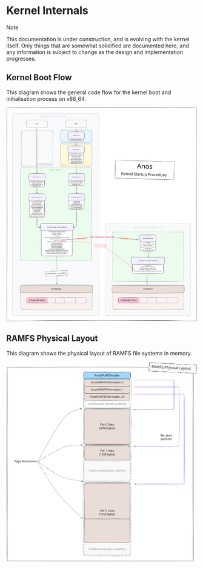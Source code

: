 # Kernel Internals

> [!NOTE]
> This documentation is under construction, and is evolving with the kernel
> itself. Only things that are somewhat solidified are documented here, 
> and any information is subject to change as the design and implementation
> progresses.

## Kernel Boot Flow

This diagram shows the general code flow for the kernel boot and initialisation
process on x86_64. 

<img alt="Kernel Boot Init flow diagram" src="images/diagrams/Kernel Startup 2025-04-05.svg">

## RAMFS Physical Layout

This diagram shows the physical layout of RAMFS file systems in memory.

<img alt="RAMFS Physical Memory Layout" src="images/diagrams/RAMFS Physical Layout.svg">
